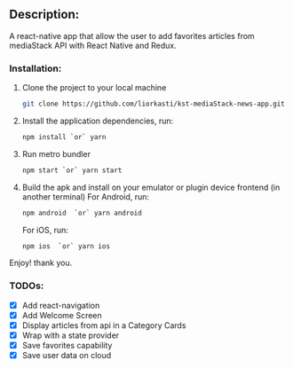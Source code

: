 ## Description:
A react-native app that allow the user to add favorites articles from mediaStack API with React Native and Redux.

### Installation:

1.  Clone the project to your local machine
    ```sh
    git clone https://github.com/liorkasti/kst-mediaStack-news-app.git
    ```
1.  Install the application dependencies, run:
    ```sh
    npm install `or` yarn
    ```
1.  Run metro bundler
    ```sh
    npm start `or` yarn start
    ```
1.  Build the apk and install on your emulator or plugin device frontend (in another terminal)
    For Android, run:
    ```sh
    npm android  `or` yarn android
    ```
    For iOS, run:
    ```sh
    npm ios  `or` yarn ios
    ```

Enjoy! thank you.

### TODOs:

- [x] Add react-navigation
- [x] Add Welcome Screen 
- [x] Display articles from api in a Category Cards 
- [x] Wrap with a state provider
- [x] Save favorites capability 
- [x] Save user data on cloud
